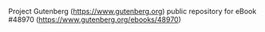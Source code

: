 Project Gutenberg (https://www.gutenberg.org) public repository for eBook #48970 (https://www.gutenberg.org/ebooks/48970)
